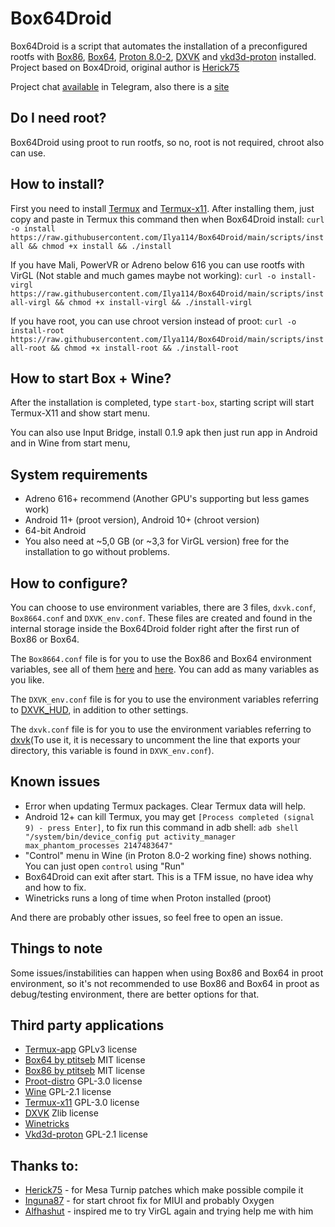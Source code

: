 # Box64Droid
Box64Droid is a script that automates the installation of a preconfigured rootfs with [Box86](https://github.com/ptitSeb/box86), [Box64](https://github.com/ptitSeb/box64), [Proton 8.0-2](https://github.com/ValveSoftware/Proton), [DXVK](https://github.com/doitsujin/dxvk) and [vkd3d-proton](https://github.com/HansKristian-Work/vkd3d-proton) installed. Project based on Box4Droid, original author is [Herick75](https://github.com/Herick75)

Project chat [available](https://t.me/box64droidchat) in Telegram, also there is a [site](https://Ilya114.github.io/Box64Droid/)

## Do I need root?

Box64Droid using proot to run rootfs, so no, root is not required, chroot also can use.

## How to install?  

First you need to install [Termux](https://github.com/termux/termux-app/releases/download/v0.118.0/termux-app_v0.118.0+github-debug_arm64-v8a.apk) and [Termux-x11](https://raw.githubusercontent.com/Ilya114/Box64Droid/main/apps/app-debug.apk). After installing them, just copy and paste in Termux this command then when Box64Droid install: `curl -o install https://raw.githubusercontent.com/Ilya114/Box64Droid/main/scripts/install && chmod +x install && ./install`

If you have Mali, PowerVR or Adreno below 616 you can use rootfs with VirGL (Not stable and much games maybe not working): `curl -o install-virgl https://raw.githubusercontent.com/Ilya114/Box64Droid/main/scripts/install-virgl && chmod +x install-virgl && ./install-virgl`

If you have root, you can use chroot version instead of proot: `curl -o install-root https://raw.githubusercontent.com/Ilya114/Box64Droid/main/scripts/install-root && chmod +x install-root && ./install-root`

## How to start Box + Wine?

After the installation is completed, type `start-box`, starting script will start Termux-X11 and show start menu.

You can also use Input Bridge, install 0.1.9 apk then just run app in Android and in Wine from start menu,

## System requirements 

- Adreno 616+ recommend (Another GPU's supporting but less games work)
- Android 11+ (proot version), Android 10+ (chroot version)
- 64-bit Android 
- You also need at ~5,0 GB (or ~3,3 for VirGL version) free for the installation to go without problems.

## How to configure?  

You can choose to use environment variables, there are 3 files, `dxvk.conf`, `Box8664.conf` and `DXVK_env.conf`. These files are created and found in the internal storage inside the Box64Droid folder right after the first run of Box86 or Box64.

The `Box8664.conf` file is for you to use the Box86 and Box64 environment variables, see all of them [here](https://github.com/ptitSeb/box86/blob/master/docs/USAGE.md#) and [here](https://github.com/ptitSeb/box64/blob/main/docs/USAGE.md). You can add as many variables as you like.

The `DXVK_env.conf` file is for you to use the environment variables referring to [DXVK_HUD](https://github.com/doitsujin/dxvk#hud), in addition to other settings.  

The `dxvk.conf` file is for you to use the environment variables referring to [dxvk](https://github.com/doitsujin/dxvk/blob/master/dxvk.conf)(To use it, it is necessary to uncomment the line that exports your directory, this variable is found in `DXVK_env.conf`).

## Known issues

- Error when updating Termux packages. Clear Termux data will help.
- Android 12+ can kill Termux, you may get `[Process completed (signal 9) - press Enter]`, to fix run this command in adb shell: `adb shell "/system/bin/device_config put activity_manager max_phantom_processes 2147483647"`
- "Control" menu in Wine (in Proton 8.0-2 working fine) shows nothing. You can just open `control` using "Run"
- Box64Droid can exit after start. This is a TFM issue, no have idea why and how to fix. 
- Winetricks runs a long of time when Proton installed (proot)

And there are probably other issues, so feel free to open an issue.

## Things to note

Some issues/instabilities can happen when using Box86 and Box64 in proot environment, so it's not recommended to use Box86 and Box64 in proot as debug/testing environment, there are better options for that.

## Third party applications
- [Termux-app](https://github.com/termux/termux-app) GPLv3 license
- [Box64 by ptitseb](https://github.com/ptitSeb/box64) MIT license
- [Box86 by ptitseb](https://github.com/ptitSeb/box86) MIT license
- [Proot-distro](https://github.com/termux/proot-distro) GPL-3.0 license
- [Wine](https://wiki.winehq.org/Licensing) GPL-2.1 license
- [Termux-x11](https://github.com/termux/termux-x11) GPL-3.0 license
- [DXVK](https://github.com/doitsujin/dxvk) Zlib license 
- [Winetricks](https://wiki.winehq.org/Winetricks)
- [Vkd3d-proton](https://github.com/HansKristian-Work/vkd3d-proton) GPL-2.1 license

## Thanks to:
- [Herick75](https://github.com/Herick75) - for Mesa Turnip patches which make possible compile it
- [Inguna87](https://github.com/inguna87) - for start chroot fix for MIUI and probably Oxygen
- [Alfhashut](https://github.com/alfhashut) - inspired me to try VirGL again and trying help me with him

